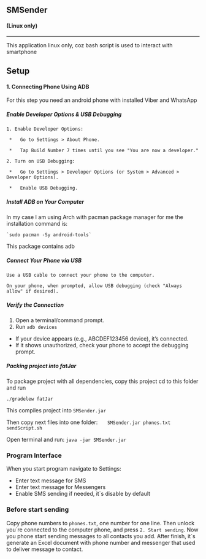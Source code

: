 ## SMSender 
#### (Linux only)
___
This application linux only, coz bash script is used to interact with smartphone

## Setup
 #### 1. Connecting Phone Using ADB
For this step you need an android phone with installed Viber and WhatsApp

 ##### Enable Developer Options & USB Debugging

    1. Enable Developer Options:

     *   Go to Settings > About Phone.

     *   Tap Build Number 7 times until you see "You are now a developer."

    2. Turn on USB Debugging:

     *   Go to Settings > Developer Options (or System > Advanced > Developer Options).

     *   Enable USB Debugging.

##### Install ADB on Your Computer

In my case I am using Arch with pacman package manager for me the installation command is:

    `sudo pacman -Sy android-tools`

This package contains adb

##### Connect Your Phone via USB

    Use a USB cable to connect your phone to the computer.

    On your phone, when prompted, allow USB debugging (check "Always allow" if desired).

##### Verify the Connection

   1. Open a terminal/command prompt.
   2. Run
    `adb devices`

* If your device appears (e.g., ABCDEF123456 device), it’s connected.
* If it shows unauthorized, check your phone to accept the debugging prompt.

##### Packing project into fatJar

To package project with all dependencies, copy this project cd to this folder and run

`./gradelew fatJar`

This compiles project into `SMSender.jar`

Then copy next files into one folder:
`   SMSender.jar
    phones.txt
    sendScript.sh`

Open terminal and run:
`java -jar SMSender.jar`

### Program Interface

When you start program navigate to Settings:
* Enter text message for SMS
* Enter text message for Messengers
* Enable SMS sending if needed, it`s disable by default

### Before start sending
Copy phone numbers to `phones.txt`, one number for one line.
Then unlock you\`re connected to the computer phone, and press `2. Start sending`.
Now you phone start sending messages to all contacts you add. After finish, it`s generate an Excel document 
with phone number and messenger that used to deliver message to contact.  